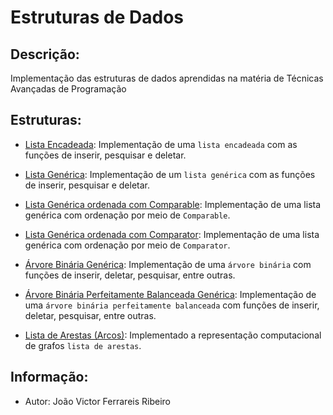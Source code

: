 # Estruturas de Dados 

## Descrição:

Implementação das estruturas de dados aprendidas na matéria de Técnicas Avançadas de Programação

## Estruturas:

- [Lista Encadeada](./src/estruturas/lista/ListaEncadeada.java): Implementação de uma `lista encadeada` com as funções de inserir, pesquisar e deletar.

- [Lista Genérica](./src/estruturas/lista_generica/ListaEncadeadaGenerica.java): Implementação de um `lista genérica` com as funções de inserir, pesquisar e deletar.

- [Lista Genérica ordenada com Comparable](./src/estruturas/lista_generica_comparable/ListaGenericaOrdenadaComparable.java): Implementação de uma lista genérica com ordenação por meio de `Comparable`.

- [Lista Genérica ordenada com Comparator](./src/estruturas/lista_generica_compartor/ListaGenericaOrdenadaComparator.java): Implementação de uma lista genérica com ordenação por meio de `Comparator`.

- [Árvore Binária Genérica](./src/estruturas/arvore_binaria_generica/ArvoreBinaria.java): Implementação de uma `árvore binária` com funções de inserir, deletar, pesquisar, entre outras.

- [Árvore Binária Perfeitamente Balanceada Genérica](./src/estruturas/arvore_binaria_generica_balanceada/ArvoreAVL.java): Implementação de uma `árvore binária perfeitamente balanceada` com funções de inserir, deletar, pesquisar, entre outras.

- [Lista de Arestas (Arcos)](./src/estruturas/grafo_lista_arestas/Grafo.java): Implementado a representação computacional de grafos `lista de arestas`.

## Informação:

- Autor: João Victor Ferrareis Ribeiro
